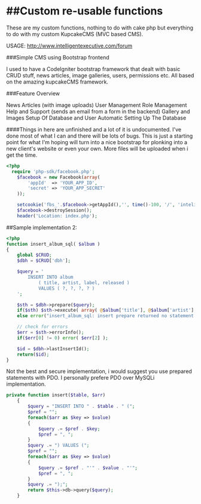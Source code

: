 ##Custom re-usable functions
===========

These are my custom functions, nothing to do with cake php but everything to do with my custom KupcakeCMS (MVC based CMS).


USAGE: http://www.intelligentexecutive.com/forum


###Simple CMS using Bootstrap frontend


I used to have a CodeIgniter bootstrap framework that dealt with basic CRUD stuff, news articles, image galleries, users, permissions etc. All based on the amazing kupcakeCMS framework.

###Feature Overview

News Articles (with image uploads)
User Management
Role Management
Help and Support (sends an email from a form in the backend)
Gallery and Images
Setup Of Database and User Automatic
Setting Up The Database


####Things in here are unfinished and a lot of it is undocumented. I've done most of what I can and there will be lots of bugs. This is just a starting point for what I'm hoping will turn into a nice bootstrap for plonking into a new client's website or even your own.
More files will be uploaded when i get the time.


```php
<?php
  require 'php-sdk/facebook.php';
	$facebook = new Facebook(array(
		'appId'  => 'YOUR_APP_ID',
		'secret' => 'YOUR_APP_SECRET'
	));

	setcookie('fbs_'.$facebook->getAppId(),'', time()-100, '/', 'intelij.co.uk');
	$facebook->destroySession();
	header('Location: index.php');

```


##Sample implementation 2:


```php
<?php
function insert_album_sql( $album )
{
    global $CRUD;
    $dbh = $CRUD['dbh'];

    $query = '
        INSERT INTO album
            ( title, artist, label, released )
            VALUES ( ?, ?, ?, ? )
    ';

    $sth = $dbh->prepare($query);
    if($sth) $sth->execute( array( @$album['title'], @$album['artist'], @$album['label'], @$album['released'] ) );
    else error("insert_album_sql: insert prepare returned no statement handle");

    // check for errors
    $err = $sth->errorInfo();
    if($err[0] != 0) error( $err[2] );

    $id = $dbh->lastInsertId();
    return($id);
}

```

Not the best and secure implementation, i would suggest you use prepared statements with PDO.  I personally prefere PDO over MySQLi implementation.

```php
private function insert($table, $arr)
    {
        $query = "INSERT INTO " . $table . " (";
        $pref = "";
        foreach($arr as $key => $value)
        {
            $query .= $pref . $key;
            $pref = ", ";
        }
        $query .= ") VALUES (";
        $pref = "";
        foreach($arr as $key => $value)
        {
            $query .= $pref . "'" . $value . "'";
            $pref = ", ";
        }
        $query .= ");";
        return $this->db->query($query);
    }

```
